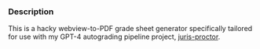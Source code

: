 ### Description
This is a hacky webview-to-PDF grade sheet generator specifically tailored for use with my GPT-4 autograding pipeline project, [juris-proctor](https://github.com/hcwesson/juris-proctor).

